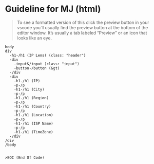 # Guideline for MJ (html)

> To see a formatted version of this click the preview button in your vscode you’ll usually find the preview button at the bottom of the editor window. It’s usually a tab labeled “Preview” or an icon that looks like an eye.

```
body
div
  -h1-/h1 (IP Lens) (class: "header")
  -div
    -input&/input (class: "input")
    -button-/button (&gt)
  -/div
  -div
    -h1-/h1 (IP)
    -p-/p
    -h1-/h1 (City)
    -p-/p
    -h1-/h1 (Region)
    -p-/p
    -h1-/h1 (Country)
    -p-/p
    -h1-/h1 (Location)
    -p-/p
    -h1-/h1 (ISP Name)
    -p-/p
    -h1-/h1 (TimeZone)
  -/div
/div
/body


>EOC (End Of Code)
